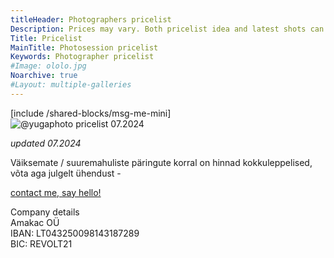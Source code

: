 ```yaml
---
titleHeader: Photographers pricelist
Description: Prices may vary. Both pricelist idea and latest shots can be found on my Instagram.
Title: Pricelist
MainTitle: Photosession pricelist
Keywords: Photographer pricelist
#Image: ololo.jpg
Noarchive: true
#Layout: multiple-galleries
---
```

<div id="contacts" class="white-popup mfp-hide" markdown=1>
[include /shared-blocks/msg-me-mini]
</div>
<div class="container text-center">
  <img src="/media/images/pricelist-@yugaphoto.png" alt="@yugaphoto pricelist 07.2024" class="img-fluid w-70 rounded-circle mb-4 original" />
  <div class="container text-center">
    <p><i>updated 07.2024</i></p>
  </div>
  <p>Väiksemate / suuremahuliste päringute korral on hinnad kokkuleppelised, võta aga julgelt ühendust - </p>
  <i class="icon-angle-right"></i><i class="icon-angle-right"></i> <a href="#contacts" class="read open-popup-link">contact me, say hello!</a>
  <p>Company details <br />Amakac OÜ <br />IBAN: LT043250098143187289 <br />BIC: REVOLT21</p>
</div>
